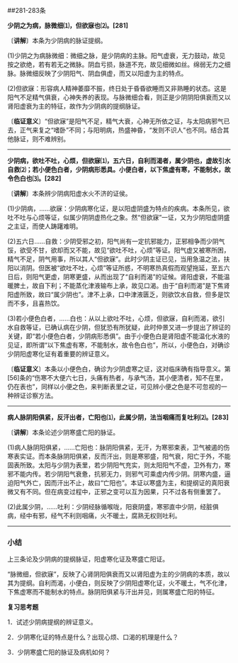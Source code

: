 ##281-283条

**少阴之为病，脉微细⑴，但欲寐也⑵。[281]**

〔**讲解**〕本条为少阴病的脉证提纲。

(1)少阴之为病脉微细：微细之脉，是少阴病的主脉。阳气虚衰，无力鼓动，故见按之欲绝，若有若无之微脉。阴血亏损，脉道不充，故见细微如丝。绵弱无力之细脉。脉微细反映了少阴阳气、阴血俱虚，而又以阳虚为主的特点。

(2)但欲寐：形容病人精神萎靡不振，终日处于昏昏欲睡而又非熟睡的状态。这是阳气不足精气俱衰，心神失养的表现。与脉微细合看，则正是少阴阴阳俱衰而又以肾阳虚衰为主的特征，故作为少阴病的提纲脉证。

〔**临证意义**〕“但欲寐”是阳气不足，精气大衰，心神无所依之证，与太阳病邪气已去，正气来复之“嗜卧”不同；与阳明病，热盛神昏，“发则不识人”也不同。结合其他脉证，则不难辨别。

------

**少阴病，欲吐不吐，心烦，但欲寐⑴，五六日，自利而渴者，属少阴也，虚故引水自救⑵；若小便色白者，少阴病形悉具。小便白者，以下焦虚有寒，不能制水，故令色白也⑶。[282]**

〔**讲解**〕本条辨少阴病阳虚水火不济的证侯。

(1)少阴病，……欲寐：少阴病寒化证，是以阳虚阴盛为特点的疾病。本条所见，欲吐不吐与心烦等证，似属少阴阴虚热化之象。然“但欲寐”一证，又为少阴阳虚阴盛之主证，而使人踌躇难明。

(2)五六日……自救：少阴受邪之初，阳气尚有一定抗邪能力，正邪相争而少阴气馁，欲受不甘，欲却而又不能，故见“欲吐不吐，心烦”等证。阳气虚又被寒所困，精气不足，阴气用事，所以其人“但欲寐”。此时少阴主证已见，当用急温之法，扶阳以消阴。但医被“欲吐不吐，心烦”等证所惑，不明寒热真假而观望拖延，至五六日后，则阳气更虚，阴寒更盛，从而出现了“自利而渴”的证候。肾阳虚衰，不能温暖脾土，故自下利；不能蒸化津液输布上承，故见口渴。由于“自利而渴”是下焦肾阳虚所致，故曰“属少阴也”。津不上承，口中津液匮乏，则欲饮水自救，但多是饮而不多，且喜热饮。

(3)若小便色白者，……白也：从以上欲吐不吐，心烦，但欲寐，自利而渴，欲引水自救等证，已确认病在少阴，但犹恐有所犹疑，此时仲景又进一步提出了辨证的关键，即“若小便色白者，少阴病形悉俱”。由于小便色白是肾阳虚不能温化水液的见证，即所谓“以下焦虚有寒，不能制水，故令色白也”，所以，小便色白，对确诊少阴阳虚寒化证有着重要的辨证意义。

〔**临证意义**〕本条以小便色白，确诊为少阴虚寒之证，这对临床确有指导意义。第[56]条的“伤寒不大便六七日，头痛有热者，与承气汤，其小便清者，知不在里，仍在表也”，同样以小便之色，来判断表里之证，可见辨小便之色是不可忽视的一种辨证诊察方法。

------

**病人脉阴阳俱紧，反汗出者，亡阳也⑴，此属少阴，法当咽痛而复吐利⑵。[283]**

〔**讲解**〕本条论述少阴寒盛亡阳的脉证。

(1)病人脉阴阳俱紧，……亡阳也：脉阴阳俱紧，无汗，为寒邪束表，卫气被遏的伤寒表实证。而本条脉阴阳俱紧，反而汗出，则是寒邪盛，阳气衰，阳亡于外，不能固表所致。太阳与少阴为表里，若少阴阳气充实，则太阳阳气不虚，卫外有力，寒邪不能内传。若少阴阳气衰惫，抗邪无力，则邪气可乘虚内传少阴。阴寒内盛，逼迫阳气外亡，因而汗出不止，故曰“亡阳也”。本证以寒盛为主，和提纲证的真阳衰微又有不同。但在病变过程中，正邪之变可以互为因果，只不过各有侧重罢了。

(2)此属少阴，……吐利：少阴经脉循喉咙，阳衰阴盛，寒邪直中少阴，经脏俱病，经中有邪，经气不利则咽痛，火不暖土，腐熟无权则吐利。

------

### 小结

上三条论及少阴病的提纲脉证，阳虚寒化证及寒盛亡阳证。

“脉微细，但欲寐”，反映了心肾阴阳俱衰而又以肾阳虚为主的少阴病的本质，故以其为提纲。自利而渴，小便白，则反映了少阴阳虚寒化证，火不暖土，气不化津，下焦虚寒而不能制水的特点。脉阴阳俱紧与汗出并见，则属寒盛亡阳的特征。

**复习思考题**

1．试述少阴病提纲的辨证意义。

2．少阴寒化证的特点是什么？出现心烦、口渴的机理是什么？

3．少阴寒盛亡阳的脉证及病机如何？
